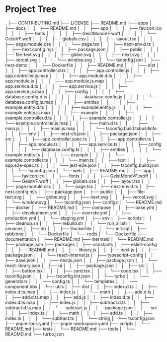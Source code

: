 # Project Tree

.
├── CONTRIBUTING.md
├── LICENSE
├── README.md
├── apps
│   ├── docs
│   │   ├── README.md
│   │   ├── app
│   │   │   ├── favicon.ico
│   │   │   ├── fonts
│   │   │   │   ├── GeistMonoVF.woff
│   │   │   │   └── GeistVF.woff
│   │   │   ├── globals.css
│   │   │   ├── layout.tsx
│   │   │   ├── page.module.css
│   │   │   └── page.tsx
│   │   ├── next-env.d.ts
│   │   ├── next.config.mjs
│   │   ├── package.json
│   │   ├── public
│   │   │   ├── file-text.svg
│   │   │   ├── globe.svg
│   │   │   ├── next.svg
│   │   │   ├── vercel.svg
│   │   │   └── window.svg
│   │   └── tsconfig.json
│   ├── nest-demo
│   │   ├── Dockerfile
│   │   ├── README.md
│   │   ├── dist
│   │   │   ├── app.controller.d.ts
│   │   │   ├── app.controller.js
│   │   │   ├── app.controller.js.map
│   │   │   ├── app.module.d.ts
│   │   │   ├── app.module.js
│   │   │   ├── app.module.js.map
│   │   │   ├── app.service.d.ts
│   │   │   ├── app.service.js
│   │   │   ├── app.service.js.map
│   │   │   ├── config
│   │   │   │   ├── database.config.d.ts
│   │   │   │   ├── database.config.js
│   │   │   │   └── database.config.js.map
│   │   │   ├── entities
│   │   │   │   ├── example.entity.d.ts
│   │   │   │   ├── example.entity.js
│   │   │   │   └── example.entity.js.map
│   │   │   ├── example
│   │   │   │   ├── example.controller.d.ts
│   │   │   │   ├── example.controller.js
│   │   │   │   └── example.controller.js.map
│   │   │   ├── main.d.ts
│   │   │   ├── main.js
│   │   │   ├── main.js.map
│   │   │   └── tsconfig.build.tsbuildinfo
│   │   ├── env
│   │   ├── nest-cli.json
│   │   ├── package.json
│   │   ├── src
│   │   │   ├── app.controller.spec.ts
│   │   │   ├── app.controller.ts
│   │   │   ├── app.module.ts
│   │   │   ├── app.service.ts
│   │   │   ├── config
│   │   │   │   └── database.config.ts
│   │   │   ├── entities
│   │   │   │   └── example.entity.ts
│   │   │   ├── example
│   │   │   │   └── example.controller.ts
│   │   │   └── main.ts
│   │   ├── test
│   │   │   ├── app.e2e-spec.ts
│   │   │   └── jest-e2e.json
│   │   ├── tsconfig.build.json
│   │   └── tsconfig.json
│   └── web
│       ├── README.md
│       ├── app
│       │   ├── favicon.ico
│       │   ├── fonts
│       │   │   ├── GeistMonoVF.woff
│       │   │   └── GeistVF.woff
│       │   ├── globals.css
│       │   ├── layout.tsx
│       │   ├── page.module.css
│       │   └── page.tsx
│       ├── next-env.d.ts
│       ├── next.config.mjs
│       ├── package.json
│       ├── public
│       │   ├── file-text.svg
│       │   ├── globe.svg
│       │   ├── next.svg
│       │   ├── vercel.svg
│       │   └── window.svg
│       └── tsconfig.json
├── configs
│   └── README.md
├── docker
│   ├── README.md
│   ├── compose
│   │   ├── base.yml
│   │   ├── development.yml
│   │   ├── override.yml
│   │   ├── production.yml
│   │   └── staging.yml
│   ├── env
│   ├── scripts
│   │   ├── cleanup.sh
│   │   ├── rebuild.sh
│   │   └── run_all.sh
│   └── services
│       ├── db
│       │   ├── Dockerfile
│       │   └── init.sql
│       ├── rabbitmq
│       │   └── Dockerfile
│       └── redis
│           └── Dockerfile
├── documentation
│   └── README.md
├── mermaid
│   └── README.md
├── package.json
├── packages
│   ├── constants
│   ├── eslint-config
│   │   ├── README.md
│   │   ├── library.js
│   │   ├── next.js
│   │   ├── package.json
│   │   └── react-internal.js
│   ├── typescript-config
│   │   ├── base.json
│   │   ├── nextjs.json
│   │   ├── package.json
│   │   └── react-library.json
│   ├── ui
│   │   ├── package.json
│   │   ├── src
│   │   │   ├── button.tsx
│   │   │   ├── card.tsx
│   │   │   └── code.tsx
│   │   ├── tsconfig.json
│   │   ├── tsconfig.lint.json
│   │   └── turbo
│   │       └── generators
│   │           ├── config.ts
│   │           └── templates
│   │               └── component.hbs
│   └── utils
│       ├── dist
│       │   ├── index.d.ts
│       │   ├── index.d.ts.map
│       │   ├── index.js
│       │   └── math
│       │       ├── add.d.ts
│       │       ├── add.d.ts.map
│       │       ├── add.js
│       │       ├── index.d.ts
│       │       ├── index.d.ts.map
│       │       ├── index.js
│       │       ├── subtract.d.ts
│       │       ├── subtract.d.ts.map
│       │       └── subtract.js
│       ├── package.json
│       ├── src
│       │   ├── index.ts
│       │   ├── math
│       │   │   ├── add.ts
│       │   │   ├── index.ts
│       │   │   └── subtract.ts
│       │   └── string
│       └── tsconfig.json
├── pnpm-lock.yaml
├── pnpm-workspace.yaml
├── scripts
│   └── README.md
├── tests
│   └── README.md
├── tools
│   └── READMD.md
└── turbo.json
